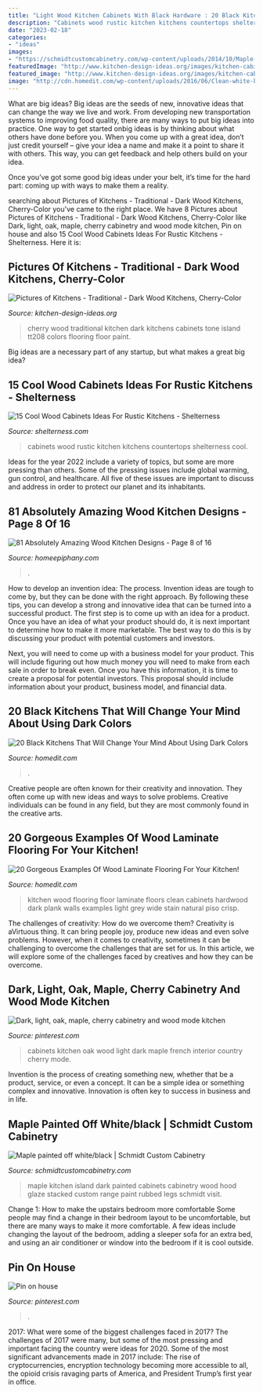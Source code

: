 ```yaml
---
title: "Light Wood Kitchen Cabinets With Black Hardware : 20 Black Kitchens That Will Change Your Mind About Using Dark Colors"
description: "Cabinets wood rustic kitchen kitchens countertops shelterness cool"
date: "2023-02-18"
categories:
- "ideas"
images:
- "https://schmidtcustomcabinetry.com/wp-content/uploads/2014/10/Maple-cabinetry-painted-off-white-with-a-dark-glaze-a-rubbed-black-island-with-decorative-corner-legs-a-custom-wood-range-hood-stacked-crown-molding.jpg"
featuredImage: "http://www.kitchen-design-ideas.org/images/kitchen-cabinets-traditional-two-tone-208-s41064217x2-white-cherry-wood-hood-luxury-island.jpg"
featured_image: "http://www.kitchen-design-ideas.org/images/kitchen-cabinets-traditional-two-tone-208-s41064217x2-white-cherry-wood-hood-luxury-island.jpg"
image: "http://cdn.homedit.com/wp-content/uploads/2016/06/Clean-white-kitchen-design-with-wood-floor.jpg"
---
```



What are big ideas?
Big ideas are the seeds of new, innovative ideas that can change the way we live and work. From developing new transportation systems to improving food quality, there are many ways to put big ideas into practice.
One way to get started onbig ideas is by thinking about what others have done before you. When you come up with a great idea, don’t just credit yourself – give your idea a name and make it a point to share it with others. This way, you can get feedback and help others build on your idea.

Once you’ve got some good big ideas under your belt, it’s time for the hard part: coming up with ways to make them a reality.

	

		
searching about Pictures of Kitchens - Traditional - Dark Wood Kitchens, Cherry-Color you've came to the right place. We have 8 Pictures about Pictures of Kitchens - Traditional - Dark Wood Kitchens, Cherry-Color like Dark, light, oak, maple, cherry cabinetry and wood mode kitchen, Pin on house and also 15 Cool Wood Cabinets Ideas For Rustic Kitchens - Shelterness. Here it is:
		
    
## Pictures Of Kitchens - Traditional - Dark Wood Kitchens, Cherry-Color

<img loading=lazy src="http://www.kitchen-design-ideas.org/images/kitchen-cabinets-traditional-two-tone-208-s41064217x2-white-cherry-wood-hood-luxury-island.jpg" onerror="this.onerror=null;this.src='https://tse1.mm.bing.net/th?id=OIP.w55yikuhkwiaAWWT045uFgHaE7&amp;pid=15.1';" alt="Pictures of Kitchens - Traditional - Dark Wood Kitchens, Cherry-Color">

_Source: kitchen-design-ideas.org_

>cherry wood traditional kitchen dark kitchens cabinets tone island tt208 colors flooring floor paint. 

	

Big ideas are a necessary part of any startup, but what makes a great big idea? 

    
## 15 Cool Wood Cabinets Ideas For Rustic Kitchens - Shelterness

<img loading=lazy src="https://i.shelterness.com/2017/11/07-a-kitchen-with-rustic-wood-cabinets-and-white-countertops-for-an-airy-feel.jpg" onerror="this.onerror=null;this.src='https://tse3.mm.bing.net/th?id=OIP.eA4VZ9JlgHyxD6erhNLW2wHaJ4&amp;pid=15.1';" alt="15 Cool Wood Cabinets Ideas For Rustic Kitchens - Shelterness">

_Source: shelterness.com_

>cabinets wood rustic kitchen kitchens countertops shelterness cool. 

	

Ideas for the year 2022 include a variety of topics, but some are more pressing than others. Some of the pressing issues include global warming, gun control, and healthcare. All five of these issues are important to discuss and address in order to protect our planet and its inhabitants.

    
## 81 Absolutely Amazing Wood Kitchen Designs - Page 8 Of 16

<img loading=lazy src="https://homeepiphany.com/wp-content/uploads/2015/08/81-Absolutely-Amazing-Wood-Kitchen-Designs-39.jpg" onerror="this.onerror=null;this.src='https://tse3.mm.bing.net/th?id=OIP.sSR58Eb1f-nFFGoazBVCfgHaE0&amp;pid=15.1';" alt="81 Absolutely Amazing Wood Kitchen Designs - Page 8 of 16">

_Source: homeepiphany.com_

>. 

	

How to develop an invention idea: The process.
Invention ideas are tough to come by, but they can be done with the right approach. By following these tips, you can develop a strong and innovative idea that can be turned into a successful product.
The first step is to come up with an idea for a product. Once you have an idea of what your product should do, it is next important to determine how to make it more marketable. The best way to do this is by discussing your product with potential customers and investors.

Next, you will need to come up with a business model for your product. This will include figuring out how much money you will need to make from each sale in order to break even. Once you have this information, it is time to create a proposal for potential investors. This proposal should include information about your product, business model, and financial data.

    
## 20 Black Kitchens That Will Change Your Mind About Using Dark Colors

<img loading=lazy src="https://cdn.homedit.com/wp-content/uploads/2016/01/Black-Farmhouse-Kitchen-With-Exposed-Brick-Backsplash.jpg" onerror="this.onerror=null;this.src='https://tse2.mm.bing.net/th?id=OIP.8mHvgURZcu2oYMxwCJApeAHaLG&amp;pid=15.1';" alt="20 Black Kitchens That Will Change Your Mind About Using Dark Colors">

_Source: homedit.com_

>. 

	

Creative people are often known for their creativity and innovation. They often come up with new ideas and ways to solve problems. Creative individuals can be found in any field, but they are most commonly found in the creative arts.

    
## 20 Gorgeous Examples Of Wood Laminate Flooring For Your Kitchen!

<img loading=lazy src="http://cdn.homedit.com/wp-content/uploads/2016/06/Clean-white-kitchen-design-with-wood-floor.jpg" onerror="this.onerror=null;this.src='https://tse1.mm.bing.net/th?id=OIP.2F6hA7gMJO3zJdzJYVLeYwHaLH&amp;pid=15.1';" alt="20 Gorgeous Examples Of Wood Laminate Flooring For Your Kitchen!">

_Source: homedit.com_

>kitchen wood flooring floor laminate floors clean cabinets hardwood dark plank walls examples light grey wide stain natural piso crisp. 

	

The challenges of creativity: How do we overcome them?
Creativity is aVirtuous thing. It can bring people joy, produce new ideas and even solve problems. However, when it comes to creativity, sometimes it can be challenging to overcome the challenges that are set for us. In this article, we will explore some of the challenges faced by creatives and how they can be overcome.

    
## Dark, Light, Oak, Maple, Cherry Cabinetry And Wood Mode Kitchen

<img loading=lazy src="https://i.pinimg.com/736x/25/9b/4c/259b4c70647475b5bdae69f079df6f6f.jpg" onerror="this.onerror=null;this.src='https://tse3.mm.bing.net/th?id=OIP.mVrIhh0fYETXbHr-zi4ufgHaKX&amp;pid=15.1';" alt="Dark, light, oak, maple, cherry cabinetry and wood mode kitchen">

_Source: pinterest.com_

>cabinets kitchen oak wood light dark maple french interior country cherry mode. 

	

Invention is the process of creating something new, whether that be a product, service, or even a concept. It can be a simple idea or something complex and innovative. Innovation is often key to success in business and in life.

    
## Maple Painted Off White/black | Schmidt Custom Cabinetry

<img loading=lazy src="https://schmidtcustomcabinetry.com/wp-content/uploads/2014/10/Maple-cabinetry-painted-off-white-with-a-dark-glaze-a-rubbed-black-island-with-decorative-corner-legs-a-custom-wood-range-hood-stacked-crown-molding.jpg" onerror="this.onerror=null;this.src='https://tse2.mm.bing.net/th?id=OIP.gKead1KNHoZduSX3_rW5VgHaE7&amp;pid=15.1';" alt="Maple painted off white/black | Schmidt Custom Cabinetry">

_Source: schmidtcustomcabinetry.com_

>maple kitchen island dark painted cabinets cabinetry wood hood glaze stacked custom range paint rubbed legs schmidt visit. 

	

Change 1: How to make the upstairs bedroom more comfortable
Some people may find a change in their bedroom layout to be uncomfortable, but there are many ways to make it more comfortable. A few ideas include changing the layout of the bedroom, adding a sleeper sofa for an extra bed, and using an air conditioner or window into the bedroom if it is cool outside.

    
## Pin On House

<img loading=lazy src="https://i.pinimg.com/736x/fd/bc/41/fdbc41ffe9c551f2cc1033d875006839.jpg" onerror="this.onerror=null;this.src='https://tse2.mm.bing.net/th?id=OIP.EgzRNVFGn1JzY0FbIrQpAAHaNK&amp;pid=15.1';" alt="Pin on house">

_Source: pinterest.com_

>. 

	

2017: What were some of the biggest challenges faced in 2017?
The challenges of 2017 were many, but some of the most pressing and important facing the country were ideas for 2020. Some of the most significant advancements made in 2017 include: The rise of cryptocurrencies, encryption technology becoming more accessible to all, the opioid crisis ravaging parts of America, and President Trump’s first year in office.

